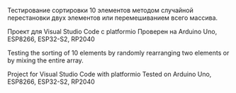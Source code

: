 Тестирование сортировки 10 элементов методом случайной перестановки двух элементов или перемешиванием всего массива.

Проект для Visual Studio Code с platformio
Проверен на Arduino Uno, ESP8266, ESP32-S2, RP2040


Testing the sorting of 10 elements by randomly rearranging two elements or by mixing the entire array.

Project for Visual Studio Code with platformio
Tested on Arduino Uno, ESP8266, ESP32-S2, RP2040
